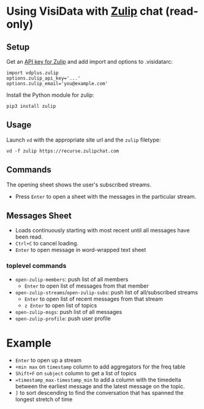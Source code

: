 # Using VisiData with [Zulip](https://github.com/zulip/zulip) chat (read-only)

## Setup

Get an [API key for Zulip](https://zulip.com/api/api-keys) and add import and options to .visidatarc:

    import vdplus.zulip
    options.zulip_api_key='...'
    options.zulip_email='you@example.com'

Install the Python module for zulip:

    pip3 install zulip

## Usage

Launch `vd` with the appropriate site url and the `zulip` filetype:

    vd -f zulip https://recurse.zulipchat.com

## Commands

The opening sheet shows the user's subscribed streams.

- Press `Enter` to open a sheet with the messages in the particular stream.

## Messages Sheet

- Loads continuously starting with most recent until all messages have been read.
- `Ctrl+C` to cancel loading.
- `Enter` to open message in word-wrapped text sheet

### toplevel commands

- `open-zulip-members`: push list of all members
   - `Enter` to open list of messages from that member
- `open-zulip-streams`/`open-zulip-subs`: push list of all/subscribed streams
   - `Enter` to open list of recent messages from that stream
   - `z Enter` to open list of topics
- `open-zulip-msgs`: push list of all messages
- `open-zulip-profile`: push user profile

# Example

- `Enter` to open up a stream
- `+min max` on `timestamp` column to add aggregators for the freq table
- `Shift+F` on `subject` column to get a list of topics
- `=timestamp_max-timestamp_min` to add a column with the timedelta between the earliest message and the latest message on the topic.
- `]` to sort descending to find the conversation that has spanned the longest stretch of time
